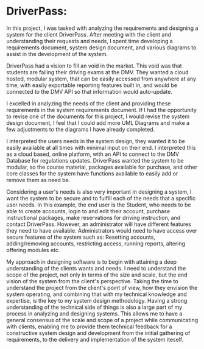 # DriverPass:
  In this project, I was tasked with analyzing the requirements and designing a system for the client DriverPass. After meeting with the client and understanding their requests and needs, I spent time developing a requirements document, system design document, and various diagrams to assist in the development of the system.

  DriverPass had a vision to fill an void in the market. This void was that students are failing their driving exams at the DMV. They wanted a cloud hosted, modular system, that can be easily accessed from anywhere at any time, with easily exportable reporting features built in, and would be connected to the DMV API so that information would auto-update.
  
  I excelled in analyzing the needs of the client and providing these requirements in the system requirements document. If I had the opportunity to revise one of the documents for this project, I would revise the system design document, I feel that I could add more UML Diagrams and make a few adjustments to the diagrams I have already completed.
  
  I interpreted the users needs in the system design, they wanted it to be easily available at all times with minimal input on their end. I interpreted this as a cloud based, online platform, with an API to connect to the DMV Database for regulations updates. DriverPass wanted the system to be modular, so the course material, packages available for purchase, and other core classes for the system have functions available to easily add or remove them as need be.
  
  Considering a user's needs is also very important in designing a system, I want the system to be secure and to fulfill each of the needs that a specific user needs. In this example, the end user is the Student, who needs to be able to create accounts, login to and edit their account, purchase instructional packages, make reservations for driving instruction, and contact DriverPass. However, an administrator will have different features they need to have available. Administrators would need to have access over secure features of the system such as: Resetting accounts, adding/removing accounts, restricting access, running reports, altering offering modules etc.
  
  My approach in designing software is to begin with attaining a deep understanding of the clients wants and needs. I need to understand the scope of the project, not only in terms of the size and scale, but the end vision of the system from the client's perspective. Taking the time to understand the project from the client's point of view, how they envision the system operating, and combining that with my technical knowledge and expertise, is the key to my system design methodology. Having a strong understanding of the technical side of things is also a large part of my process in analyzing and designing systems. This allows me to have a general consensus of the scale and scope of a project while communicating with clients, enabling me to provide them technical feedback for a constructive system design and development from the initial gathering of requirements, to the delivery and implementation of the system iteself.
